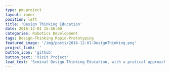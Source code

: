 ```yaml
---
type: pm-project
layout: inner
position: left
title: 'Design Thinking Education'
date: 2016-12-01 15:56:00
categories: Robotics Development
tags: Design-Thinking Rapid-Prototyping 
featured_image: '/img/posts/2016-12-01-DesignThinking.png'
project_link: ''
button_icon: 'github'
button_text: 'Visit Project'
lead_text: 'Seminal Design Thinking Education, with a pratical approach learn the trades of design thinking. Part of a team of 4 people applying the design thinking methodology to 3 different projects (2 weeks, 4 weeks, 8 weeks). Training qualitative research methodologies in approximately 100 interviews per person. Learning various methodologies for ideation and iterating multiple times on prototypes using techniques such as web prototyping, laser cutting and 3D printing for digital & physical products.'
---
```


